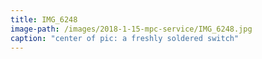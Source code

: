 ```yaml
---
title: IMG_6248
image-path: /images/2018-1-15-mpc-service/IMG_6248.jpg
caption: "center of pic: a freshly soldered switch"
---
```

